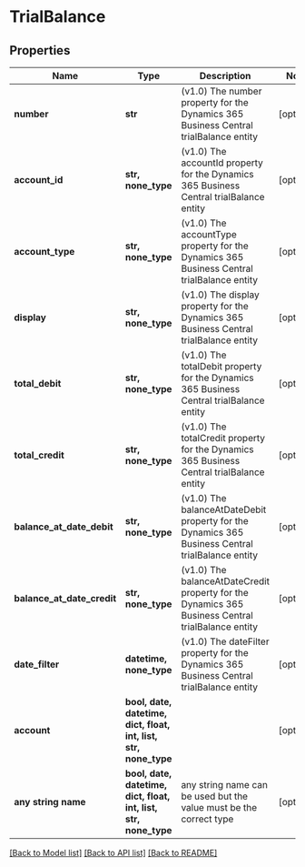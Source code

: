 # TrialBalance


## Properties
Name | Type | Description | Notes
------------ | ------------- | ------------- | -------------
**number** | **str** | (v1.0) The number property for the Dynamics 365 Business Central trialBalance entity | [optional] 
**account_id** | **str, none_type** | (v1.0) The accountId property for the Dynamics 365 Business Central trialBalance entity | [optional] 
**account_type** | **str, none_type** | (v1.0) The accountType property for the Dynamics 365 Business Central trialBalance entity | [optional] 
**display** | **str, none_type** | (v1.0) The display property for the Dynamics 365 Business Central trialBalance entity | [optional] 
**total_debit** | **str, none_type** | (v1.0) The totalDebit property for the Dynamics 365 Business Central trialBalance entity | [optional] 
**total_credit** | **str, none_type** | (v1.0) The totalCredit property for the Dynamics 365 Business Central trialBalance entity | [optional] 
**balance_at_date_debit** | **str, none_type** | (v1.0) The balanceAtDateDebit property for the Dynamics 365 Business Central trialBalance entity | [optional] 
**balance_at_date_credit** | **str, none_type** | (v1.0) The balanceAtDateCredit property for the Dynamics 365 Business Central trialBalance entity | [optional] 
**date_filter** | **datetime, none_type** | (v1.0) The dateFilter property for the Dynamics 365 Business Central trialBalance entity | [optional] 
**account** | **bool, date, datetime, dict, float, int, list, str, none_type** |  | [optional] 
**any string name** | **bool, date, datetime, dict, float, int, list, str, none_type** | any string name can be used but the value must be the correct type | [optional]

[[Back to Model list]](../README.md#documentation-for-models) [[Back to API list]](../README.md#documentation-for-api-endpoints) [[Back to README]](../README.md)


